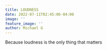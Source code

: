 ```yaml
---
title: LOUDNESS
date: 2022-07-11T02:45:06-04:00
image: ''
feature_image: ''
author: Michael G
---
```


Because loudness is the only thing that matters

